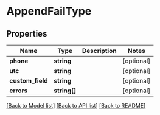 # AppendFailType

## Properties
Name | Type | Description | Notes
------------ | ------------- | ------------- | -------------
**phone** | **string** |  | [optional] 
**utc** | **string** |  | [optional] 
**custom_field** | **string** |  | [optional] 
**errors** | **string[]** |  | [optional] 

[[Back to Model list]](../../README.md#documentation-for-models) [[Back to API list]](../../README.md#documentation-for-api-endpoints) [[Back to README]](../../README.md)

